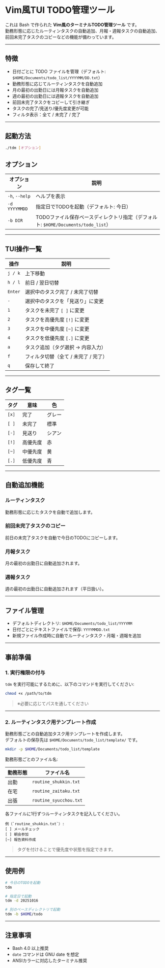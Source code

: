 # Vim風TUI TODO管理ツール

これは Bash で作られた **Vim風のターミナルTODO管理ツール** です。  
勤務形態に応じたルーティンタスクの自動追加、月報・週報タスクの自動追加、前回未完了タスクのコピーなどの機能が備わっています。

---

## 特徴

- 日付ごとに TODO ファイルを管理（デフォルト: `$HOME/Documents/todo_list/YYYYMM/DD.txt`）
- 勤務形態に応じてルーティンタスクを自動追加
- 月の最初の出勤日には月報タスクを自動追加
- 週の最初の出勤日には週報タスクを自動追加
- 前回未完了タスクをコピーして引き継ぎ
- タスクの完了/見送り/優先度変更が可能
- フィルタ表示：全て / 未完了 / 完了

---

## 起動方法

```bash
./tdm [オプション]
```

## オプション

| オプション       | 説明 |
|-----------------|------|
| `-h`, `--help`   | ヘルプを表示 |
| `-d YYYYMMDD`    | 指定日でTODOを起動（デフォルト: 今日） |
| `-b DIR`         | TODOファイル保存ベースディレクトリ指定（デフォルト: `$HOME/Documents/todo_list`） |

---

## TUI操作一覧

| 操作  | 説明 |
|-------|------|
| `j / k` | 上下移動 |
| `h / l` | 前日 / 翌日切替 |
| `Enter` | 選択中のタスク完了 / 未完了切替 |
| `-`     | 選択中のタスクを「見送り」に変更 |
| `1`     | タスクを未完了 `[ ]` に変更 |
| `2`     | タスクを高優先度 `[!]` に変更 |
| `3`     | タスクを中優先度 `[~]` に変更 |
| `4`     | タスクを低優先度 `[.]` に変更 |
| `a`     | タスク追加（タグ選択 → 内容入力） |
| `f`     | フィルタ切替（全て / 未完了 / 完了） |
| `q`     | 保存して終了 |

---

## タグ一覧

| タグ  | 意味        | 色   |
|-------|------------|------|
| `[x]` | 完了        | グレー |
| `[ ]` | 未完了      | 標準 |
| `[-]` | 見送り      | シアン |
| `[!]` | 高優先度    | 赤 |
| `[~]` | 中優先度    | 黄 |
| `[.]` | 低優先度    | 青 |

---

## 自動追加機能

### ルーティンタスク
勤務形態に応じたタスクを自動で追加します。

### 前回未完了タスクのコピー
前日の未完了タスクを自動で今日のTODOにコピーします。

### 月報タスク
月の最初の出勤日に自動追加されます。

### 週報タスク
週の最初の出勤日に自動追加されます（平日扱い）。

---

## ファイル管理

- デフォルトディレクトリ: `$HOME/Documents/todo_list/YYYYMM`
- 日付ごとにテキストファイルで保存: `YYYYMMDD.txt`
- 新規ファイル作成時に自動でルーティンタスク・月報・週報を追加

---

## 事前準備

### 1. 実行権限の付与

`tdm` を実行可能にするために、以下のコマンドを実行してください:

```bash
chmod +x /path/to/tdm
```
> ※必要に応じてパスを通してください
---

### 2. ルーティンタスク用テンプレート作成

勤務形態ごとの自動追加タスク用テンプレートを作成します。  
デフォルトの保存先は `$HOME/Documents/todo_list/template/` です。
```bash
mkdir -p $HOME/Documents/todo_list/template
```

勤務形態ごとのファイル名:

| 勤務形態 | ファイル名 |
|----------|------------|
| 出勤     | `routine_shukkin.txt` |
| 在宅     | `routine_zaitaku.txt` |
| 出張     | `routine_syucchou.txt` |

各ファイルに1行ずつルーティンタスクを記入してください。  
```
例（`routine_shukkin.txt`）:
[ ] メールチェック
[ ] 朝会参加
[~] 報告資料作成
```
> タグを付けることで優先度や状態を指定できます。

---

## 使用例

```bash
# 今日のTODOを起動
tdm

# 指定日で起動
tdm -d 20251016

# 別のベースディレクトリで起動
tdm -b $HOME/todo
```

---

## 注意事項

- Bash 4.0 以上推奨
- `date` コマンドは GNU date を想定
- ANSIカラーに対応したターミナル推奨
